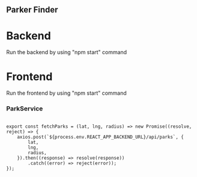 ## Parker Finder ##

# Backend #
Run the backend by using "npm start" command

# Frontend #
Run the frontend by using "npm start" command


### ParkService ###
<code>
export const fetchParks = (lat, lng, radius) => new Promise((resolve, reject) => {
    axios.post(`${process.env.REACT_APP_BACKEND_URL}/api/parks`, {
        lat,
        lng,
        radius,
    }).then((response) => resolve(response))
        .catch((error) => reject(error));
});
</code>
